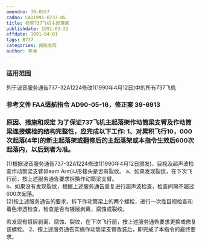 ```yaml
---
amendno: 39-0567  
cadno: CAD1991-B737-05  
title: 检查737飞机主起落架  
publishdate: 1991-03-22  
effdate: 1991-04-01  
tags: B737  
categories: 民航总局  
author: 李海  
---
```

  
### 适用范围  
列于波音服务通告737-32A1224修改1(1990年4月12日)中的所有737飞机  
  
<!--more-->  
### 参考文件    FAA适航指令 AD90-05-16，修正案 39-6913  
  
### 原因、措施和规定     为了保证737飞机主起落架作动筒梁支臂及作动筒梁连接螺栓的结构完整性，应完成以下工作:     1、对累积飞行10，000次起落(4年)的新主起落架或翻修后的主起落架或本指令生效后600次起落内，以后到者为准。  
(1)根据波音服务通告737-32A1224修改1(1990年4月12日颁发)，目视及超声波检查作动筒梁支臂(Beam Arm)U形接头是否有裂纹。       a、如果发现裂纹，在下次飞行前，按上述服务通告要求拆换作动筒梁支臂。  
       b、如果没有发现裂纹，根据上述服务通告重复进行超声波检查，检查间隔不超过600次起落。  
      (2)按上述服务通告的要求，拆下作动筒梁上的两个螺栓，进行一次性目视检查和着色渗透检查，检查是否有镀层剥离，腐蚀或裂纹。  
  
  
若发现有镀层剥离、腐蚀、裂纹，在下次飞行前，按上述服务通告要求更换或修复该螺栓。     2、按上述服务通告实施作动筒梁支臂改装后，即完成了本指令的最终要求。  
